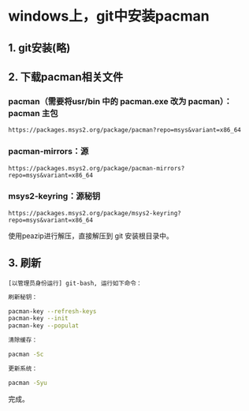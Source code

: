 # windows上，git中安装pacman

## 1. git安装(略)

## 2. 下载pacman相关文件
	
### pacman（需要将usr/bin 中的 pacman.exe 改为 pacman）：pacman 主包

	https://packages.msys2.org/package/pacman?repo=msys&variant=x86_64

### pacman-mirrors：源
	
	https://packages.msys2.org/package/pacman-mirrors?repo=msys&variant=x86_64

### msys2-keyring：源秘钥

	https://packages.msys2.org/package/msys2-keyring?repo=msys&variant=x86_64

使用peazip进行解压，直接解压到 git 安装根目录中。

## 3. 刷新
	
	[以管理员身份运行] git-bash, 运行如下命令：

```bash
刷新秘钥：

pacman-key --refresh-keys
pacman-key --init
pacman-key --populat

清除缓存：

pacman -Sc

更新系统：

pacman -Syu
```

完成。